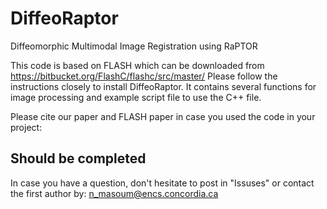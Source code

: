 # DiffeoRaptor
Diffeomorphic Multimodal Image Registration using RaPTOR

This code is based on FLASH which can be downloaded from https://bitbucket.org/FlashC/flashc/src/master/
Please follow the instructions closely to install DiffeoRaptor.
It contains several functions for image processing and example script file to use the C++ file.

Please cite our paper and FLASH paper in case you used the code in your project:

## Should be completed ##

In case you have a question, don't hesitate to post in "Issuses" or contact the first author by:
n_masoum@encs.concordia.ca


